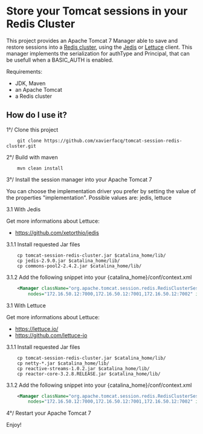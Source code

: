 # Store your Tomcat sessions in your Redis Cluster

This project provides an Apache Tomcat 7 Manager able to save and restore sessions into a [Redis cluster](https://redis.io/topics/cluster-spec), using the [Jedis](https://github.com/xetorthio/jedis) or [Lettuce](https://lettuce.io/) client.
This manager implements the serialization for authType and Principal, that can be usefull when a BASIC_AUTH is enabled.

Requirements: 
- JDK, Maven
- an Apache Tomcat
- a Redis cluster


## How do I use it?

1°/ Clone this project

```
    git clone https://github.com/xavierfacq/tomcat-session-redis-cluster.git
```


2°/ Build with maven

```
    mvn clean install
```


3°/ Install the session manager into your Apache Tomcat 7

You can choose the implementation driver you prefer by setting the value of the properties "implementation". Possible values are: jedis, lettuce

3.1 With Jedis

Get more informations about Lettuce: 
- https://github.com/xetorthio/jedis


3.1.1 Install requested Jar files

```
    cp tomcat-session-redis-cluster.jar $catalina_home/lib/
    cp jedis-2.9.0.jar $catalina_home/lib/
    cp commons-pool2-2.4.2.jar $catalina_home/lib/

```

3.1.2 Add the following snippet into your {catalina_home}/conf/context.xml

```xml
    <Manager className="org.apache.tomcat.session.redis.RedisClusterSessionManager" 
        nodes="172.16.50.12:7000,172.16.50.12:7001,172.16.50.12:7002" implementation="jedis" /> 
```

3.1 With Lettuce

Get more informations about Lettuce: 
- https://lettuce.io/
- https://github.com/lettuce-io


3.1.1 Install requested Jar files

```
    cp tomcat-session-redis-cluster.jar $catalina_home/lib/
    cp netty-*.jar $catalina_home/lib/
    cp reactive-streams-1.0.2.jar $catalina_home/lib/
    cp reactor-core-3.2.8.RELEASE.jar $catalina_home/lib/

```

3.1.2 Add the following snippet into your {catalina_home}/conf/context.xml

```xml
    <Manager className="org.apache.tomcat.session.redis.RedisClusterSessionManager" 
        nodes="172.16.50.12:7000,172.16.50.12:7001,172.16.50.12:7002" implementation="lettuce" /> 
```

4°/ Restart your Apache Tomcat 7


Enjoy!
